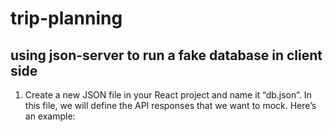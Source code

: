 # trip-planning
## using json-server to run a fake database in client side
1. Create a new JSON file in your React project and name it “db.json”. In this file, we will define the API responses that we want to mock. Here’s an example: